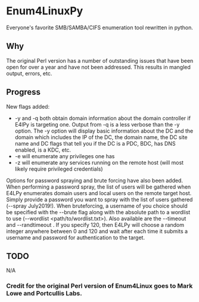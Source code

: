 # Enum4LinuxPy
Everyone's favorite SMB/SAMBA/CIFS enumeration tool rewritten in python.

## Why
The original Perl version has a number of outstanding issues that have been open for over a year and have not been addressed. This results in mangled output, errors, etc.

## Progress
New flags added:
* -y and -q both obtain domain information about the domain controller if E4lPy is targeting one. Output from -q is a less verbose than the -y option. The -y option will display basic information about the DC and the domain which includes the IP of the DC, the domain name, the DC site name and DC flags that tell you if the DC is a PDC, BDC, has DNS enabled, is a KDC, etc.
* -e will enumerate any privileges one has
* -z will enumerate any services running on the remote host (will most likely require privileged credentials)

Options for password spraying and brute forcing have also been added. When performing a password spray, the list of users will be gathered when E4LPy enumerates domain users and local users on the remote target host. Simply provide a password you want to spray with the list of users gathered (--spray July2019!). When bruteforcing, a username of you choice should be specified with the --brute <user> flag along with the absolute path to a wordlist to use (--wordlist <path/to/wordlist.txt>). Also available are the --timeout <int seconds> and --randtimeout <int maxseconds>. If you specify 120, then E4LPy will choose a random integer anywhere between 0 and 120 and wait after each time it submits a username and password for authentication to the target. 
  
## TODO
N/A

### **Credit for the original Perl version of Enum4Linux goes to Mark Lowe and Portcullis Labs.**
